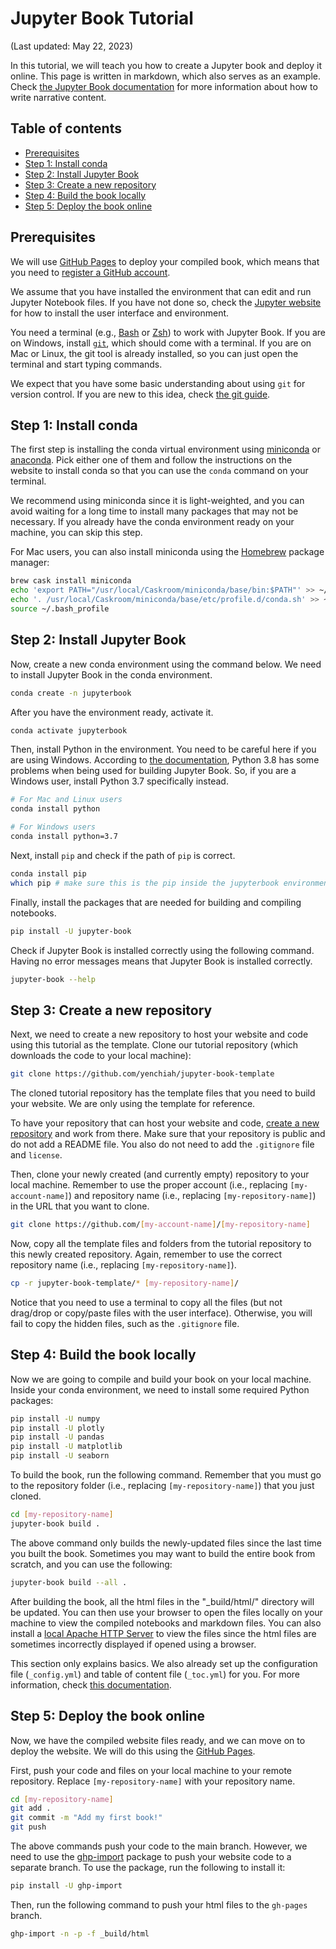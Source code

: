 # Jupyter Book Tutorial

(Last updated: May 22, 2023)

In this tutorial, we will teach you how to create a Jupyter book and deploy it online.
This page is written in markdown, which also serves as an example.
Check [the Jupyter Book documentation](https://jupyterbook.org/en/stable/content/index.html) for more information about how to write narrative content.

## Table of contents
- [Prerequisites](#pre)
- [Step 1: Install conda](#s1)
- [Step 2: Install Jupyter Book](#s2)
- [Step 3: Create a new repository](#s2)
- [Step 4: Build the book locally](#s4)
- [Step 5: Deploy the book online](#s5)

## Prerequisites
<a name="pre"></a>

We will use [GitHub Pages](https://pages.github.com) to deploy your compiled book, which means that you need to [register a GitHub account](https://github.com/signup).

We assume that you have installed the environment that can edit and run Jupyter Notebook files.
If you have not done so, check the [Jupyter website](https://jupyter.org) for how to install the user interface and environment.

You need a terminal (e.g., [Bash](https://en.wikipedia.org/wiki/Bash_(Unix_shell)) or [Zsh](https://en.wikipedia.org/wiki/Z_shell)) to work with Jupyter Book.
If you are on Windows, install [`git`](https://git-scm.com/), which should come with a terminal.
If you are on Mac or Linux, the git tool is already installed, so you can just open the terminal and start typing commands.

We expect that you have some basic understanding about using `git` for version control.
If you are new to this idea, check [the git guide](https://github.com/git-guides).

## Step 1: Install conda
<a name="s1"></a>

The first step is installing the conda virtual environment using [miniconda](https://docs.conda.io/en/main/miniconda.html) or [anaconda](https://www.anaconda.com/).
Pick either one of them and follow the instructions on the website to install conda so that you can use the `conda` command on your terminal.

We recommend using miniconda since it is light-weighted, and you can avoid waiting for a long time to install many packages that may not be necessary.
If you already have the conda environment ready on your machine, you can skip this step.

For Mac users, you can also install miniconda using the [Homebrew](https://brew.sh/) package manager:
```sh
brew cask install miniconda
echo 'export PATH="/usr/local/Caskroom/miniconda/base/bin:$PATH"' >> ~/.bash_profile
echo '. /usr/local/Caskroom/miniconda/base/etc/profile.d/conda.sh' >> ~/.bash_profile
source ~/.bash_profile
```

## Step 2: Install Jupyter Book
<a name="s2"></a>

Now, create a new conda environment using the command below. We need to install Jupyter Book in the conda environment.
```sh
conda create -n jupyterbook
```
After you have the environment ready, activate it.
```sh
conda activate jupyterbook
```
Then, install Python in the environment. You need to be careful here if you are using Windows.
According to [the documentation](https://jupyterbook.org/en/stable/advanced/windows.html#working-on-windows), Python 3.8 has some problems when being used for building Jupyter Book.
So, if you are a Windows user, install Python 3.7 specifically instead.
```sh
# For Mac and Linux users
conda install python

# For Windows users
conda install python=3.7
```
Next, install `pip` and check if the path of `pip` is correct.
```sh
conda install pip
which pip # make sure this is the pip inside the jupyterbook environment, which means the path should contains the "jupyterbook" string
```
Finally, install the packages that are needed for building and compiling notebooks.
```sh
pip install -U jupyter-book
```
Check if Jupyter Book is installed correctly using the following command.
Having no error messages means that Jupyter Book is installed correctly.
```sh
jupyter-book --help
```

## Step 3: Create a new repository
<a name="s3"></a>

Next, we need to create a new repository to host your website and code using this tutorial as the template.
Clone our tutorial repository (which downloads the code to your local machine):
```sh
git clone https://github.com/yenchiah/jupyter-book-template
```
The cloned tutorial repository has the template files that you need to build your website.
We are only using the template for reference.

To have your repository that can host your website and code, [create a new repository](https://github.com/new) and work from there.
Make sure that your repository is public and do not add a README file.
You also do not need to add the `.gitignore` file and `license`.

Then, clone your newly created (and currently empty) repository to your local machine.
Remember to use the proper account (i.e., replacing `[my-account-name]`) and repository name (i.e., replacing `[my-repository-name]`) in the URL that you want to clone.
```sh
git clone https://github.com/[my-account-name]/[my-repository-name]
```
Now, copy all the template files and folders from the tutorial repository to this newly created repository.
Again, remember to use the correct repository name (i.e., replacing `[my-repository-name]`).
```sh
cp -r jupyter-book-template/* [my-repository-name]/
```
Notice that you need to use a terminal to copy all the files (but not drag/drop or copy/paste files with the user interface).
Otherwise, you will fail to copy the hidden files, such as the `.gitignore` file.

## Step 4: Build the book locally
<a name="s4"></a>

Now we are going to compile and build your book on your local machine.
Inside your conda environment, we need to install some required Python packages:
```sh
pip install -U numpy
pip install -U plotly
pip install -U pandas
pip install -U matplotlib
pip install -U seaborn
```
To build the book, run the following command.
Remember that you must go to the repository folder  (i.e., replacing `[my-repository-name]`) that you just cloned.
```sh
cd [my-repository-name]
jupyter-book build .
```
The above command only builds the newly-updated files since the last time you built the book.
Sometimes you may want to build the entire book from scratch, and you can use the following:
```sh
jupyter-book build --all .
```
After building the book, all the html files in the "_build/html/" directory will be updated.
You can then use your browser to open the files locally on your machine to view the compiled notebooks and markdown files.
You can also install a [local Apache HTTP Server](https://httpd.apache.org/) to view the files since the html files are sometimes incorrectly displayed if opened using a browser.

This section only explains basics.
We also already set up the configuration file (`_config.yml`) and table of content file (`_toc.yml`) for you.
For more information, check [this documentation](https://jupyterbook.org/en/stable/start/your-first-book.html).

## Step 5: Deploy the book online
<a name="s5"></a>

Now, we have the compiled website files ready, and we can move on to deploy the website.
We will do this using the [GitHub Pages](https://pages.github.com).

First, push your code and files on your local machine to your remote repository.
Replace `[my-repository-name]` with your repository name.
```sh
cd [my-repository-name]
git add .
git commit -m "Add my first book!"
git push
```
The above commands push your code to the main branch.
However, we need to use the [ghp-import](https://github.com/c-w/ghp-import) package to push your website code to a separate branch.
To use the package, run the following to install it:
```sh
pip install -U ghp-import
```
Then, run the following command to push your html files to the `gh-pages` branch.
```sh
ghp-import -n -p -f _build/html
```